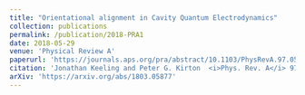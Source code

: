 ```yaml
---
title: "Orientational alignment in Cavity Quantum Electrodynamics"
collection: publications
permalink: /publication/2018-PRA1
date: 2018-05-29
venue: 'Physical Review A'
paperurl: 'https://journals.aps.org/pra/abstract/10.1103/PhysRevA.97.053836'
citation: 'Jonathan Keeling and Peter G. Kirton  <i>Phys. Rev. A</i> 97, 053836 (2018)'
arXiv: 'https://arxiv.org/abs/1803.05877'
---
```



